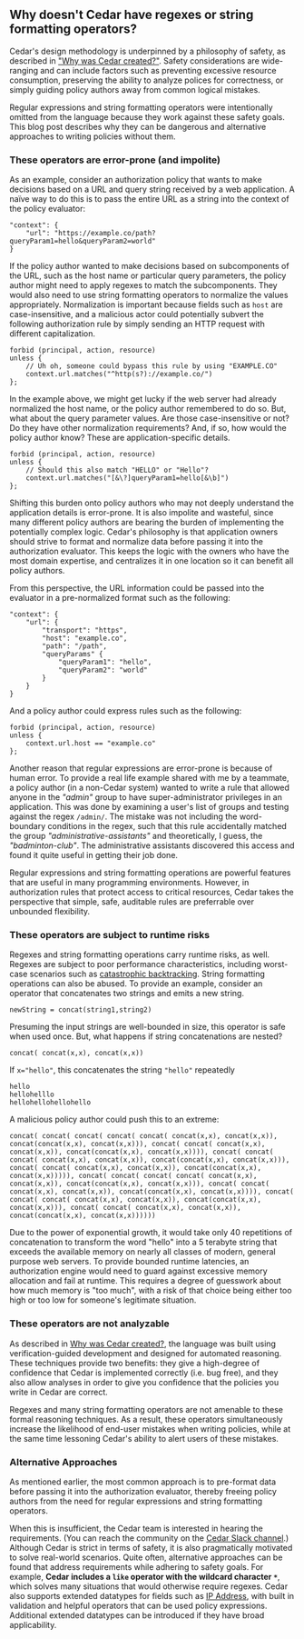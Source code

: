 ## Why doesn't Cedar have regexes or string formatting operators?

Cedar's design methodology is underpinned by a philosophy of safety, as described in ["Why was Cedar created?"](../why-cedar/content.html). Safety considerations are wide-ranging and can include factors such as preventing excessive resource consumption, preserving the ability to analyze polices for correctness, or simply guiding policy authors away from common logical mistakes.

Regular expressions and string formatting operators were intentionally omitted from the language because they work against these safety goals. This blog post describes why they can be dangerous and alternative approaches to writing policies without them.

### These operators are error-prone (and impolite)
As an example, consider an authorization policy that wants to make decisions based on a URL and query string received by a web application. A naïve way to do this is to pass the entire URL as a string into the context of the policy evaluator:

```
"context": {
    "url": "https://example.co/path?queryParam1=hello&queryParam2=world"
}
```

If the policy author wanted to make decisions based on subcomponents of the URL, such as the host name or particular query parameters, the policy author might need to apply regexes to match the subcomponents. They would also need to use string formatting operators to normalize the values appropriately. Normalization is important because fields such as `host` are case-insensitive, and a malicious actor could potentially subvert the following authorization rule by simply sending an HTTP request with different capitalization.


```
forbid (principal, action, resource) 
unless {
    // Uh oh, someone could bypass this rule by using "EXAMPLE.CO"
    context.url.matches("^http(s?)://example.co/")
};
```

In the example above, we might get lucky if the web server had already normalized the host name, or the policy author remembered to do so. But, what about the query parameter values. Are those case-insensitive or not? Do they have other normalization requirements? And, if so, how would the policy author know? These are application-specific details.

```
forbid (principal, action, resource)
unless {
    // Should this also match "HELLO" or "Hello"?
    context.url.matches("[&\?]queryParam1=hello[&\b]")
};
```

Shifting this burden onto policy authors who may not deeply understand the application details is error-prone. It is also impolite and wasteful, since many different policy authors are bearing the burden of implementing the potentially complex logic. Cedar's philosophy is that application owners should strive to format and normalize data before passing it into the authorization evaluator. This keeps the logic with the owners who have the most domain expertise, and centralizes it in one location so it can benefit all policy authors.

From this perspective, the URL information could be passed into the evaluator in a pre-normalized format such as the following:

```
"context": {
    "url": {
        "transport": "https",
        "host": "example.co",
        "path": "/path",
        "queryParams" {
            "queryParam1": "hello",
            "queryParam2": "world"
        }
    }
}
```

And a policy author could express rules such as the following:

```
forbid (principal, action, resource)
unless {
    context.url.host == "example.co"
};
```

Another reason that regular expressions are error-prone is because of human error. To provide a real life example shared with me by a teammate, a policy author (in a non-Cedar system) wanted to write a rule that allowed anyone in the *"admin"* group to have super-administrator privileges in an application. This was done by examining a user's list of groups and testing against the regex `/admin/`. The mistake was not including the word-boundary conditions in the regex, such that this rule accidentally matched the group *"administrative-assistants"* and theoretically, I guess, the *"badminton-club"*. The administrative assistants discovered this access and found it quite useful in getting their job done.

Regular expressions and string formatting operations are powerful features that are useful in many programming environments. However, in authorization rules that protect access to critical resources, Cedar takes the perspective that simple, safe, auditable rules are preferrable over unbounded flexibility.

### These operators are subject to runtime risks

Regexes and string formatting operations carry runtime risks, as well. Regexes are subject to poor performance characteristics, including worst-case scenarios such as [catastrophic backtracking](https://www.google.com/search?q=regex+catastrophic+backtracking+ddos). String formatting operations can also be abused. To provide an example, consider an operator that concatenates two strings and emits a new string.

```
newString = concat(string1,string2)
```

Presuming the input strings are well-bounded in size, this operator is safe when used once. But, what happens if string concatenations are nested?

````
concat( concat(x,x), concat(x,x))
````

If `x="hello"`, this concatenates the string `"hello"` repeatedly

```
hello
hellohelllo
hellohellohellohello
```

A malicious policy author could push this to an extreme:

```
concat( concat( concat( concat( concat( concat(x,x), concat(x,x)), concat(concat(x,x), concat(x,x))), concat( concat( concat(x,x), concat(x,x)), concat(concat(x,x), concat(x,x)))), concat( concat( concat( concat(x,x), concat(x,x)), concat(concat(x,x), concat(x,x))), concat( concat( concat(x,x), concat(x,x)), concat(concat(x,x), concat(x,x))))), concat( concat( concat( concat( concat(x,x), concat(x,x)), concat(concat(x,x), concat(x,x))), concat( concat( concat(x,x), concat(x,x)), concat(concat(x,x), concat(x,x)))), concat( concat( concat( concat(x,x), concat(x,x)), concat(concat(x,x), concat(x,x))), concat( concat( concat(x,x), concat(x,x)), concat(concat(x,x), concat(x,x))))))
```

Due to the power of exponential growth, it would take only 40 repetitions of concatenation to transform the word "hello" into a 5 terabyte string that exceeds the available memory on nearly all classes of modern, general purpose web servers. To provide bounded runtime latencies, an authorization engine would need to guard against excessive memory allocation and fail at runtime. This requires a degree of guesswork about how much memory is "too much", with a risk of that choice being either too high or too low for someone's legitimate situation.

### These operators are not analyzable
As described in [Why was Cedar created?](../why-cedar/content.html), the language was built using verification-guided development and designed for automated reasoning. These techniques provide two benefits: they give a high-degree of confidence that Cedar is implemented correctly (i.e. bug free), and they also allow analyses in order to give you confidence that the policies you write in Cedar are correct.

Regexes and many string formatting operators are not amenable to these formal reasoning techniques. As a result, these operators simultaneously increase the likelihood of end-user mistakes when writing policies, while at the same time lessoning Cedar's ability to alert users of these mistakes. 

### Alternative Approaches
As mentioned earlier, the most common approach is to pre-format data before passing it into the authorization evaluator, thereby freeing policy authors from the need for regular expressions and string formatting operators.

When this is insufficient, the Cedar team is interested in hearing the requirements. (You can reach the community on the [Cedar Slack channel](https://communityinviter.com/apps/cedar-policy/cedar-policy-language).) Although Cedar is strict in terms of safety, it is also pragmatically motivated to solve real-world scenarios. Quite often, alternative approaches can be found that address requirements while adhering to safety goals. For example, **Cedar includes a `like` operator with the wildcard character `*`**, which solves many situations that would otherwise require regexes. Cedar also supports extended datatypes for fields such as [IP Address](https://docs.cedarpolicy.com/syntax-datatypes.html#ipaddr), with built in validation and helpful operators that can be used policy expressions. Additional extended datatypes can be introduced if they have broad applicability.
